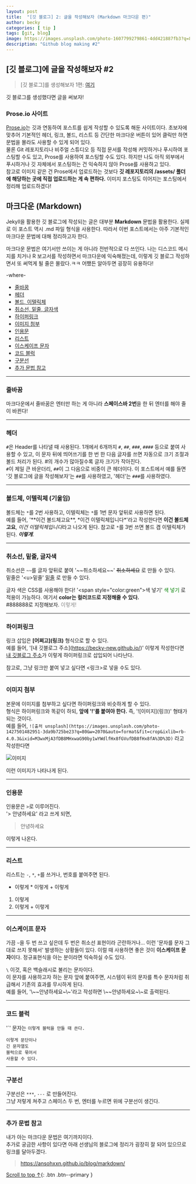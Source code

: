 ```yaml
---
layout: post
title:  "[깃 블로그] 2: 글을 작성해보자 (Markdown 마크다운 편)"
author: becky
categories: [ tip ]
tags: [git, blog]
image: https://images.unsplash.com/photo-1607799279861-4dd421887fb3?q=80&w=2070&auto=format&fit=crop&ixlib=rb-4.0.3&ixid=M3wxMjA3fDB8MHxwaG90by1wYWdlfHx8fGVufDB8fHx8fA%3D%3D
description: "Github blog making #2"
---
```


## [깃 블로그]에 글을 작성해보자 \#2  

> [깃 블로그]를 생성해보자 1편: [여기](https://becky-new.github.io/making-gitblog1/)  


깃 블로그를 생성했다면 글을 써보자!  



### Prose.io 사이트  

[Prose.io](https://prose.io/)는 깃과 연동하여 포스트를 쉽게 작성할 수 있도록 해둔 사이트이다. 초보자에 맞추어 기본적인 헤더, 링크, 볼드, 리스트 등 간단한 마크다운 버튼이 있어 클릭만 하면 문법을 몰라도 사용할 수 있게 되어 있다.    
물론 Git 레포지토리나 비주얼 스튜디오 등 직접 문서를 작성해 커밋하거나 푸시하여 포스팅할 수도 있고, Prose를 사용하여 포스팅할 수도 있다. 하지만 나도 아직 외부에서 푸시하거나 깃 자체에서 포스팅하는 건 익숙하지 않아 Prose를 사용하고 있다.  
참고로 이미지 같은 건 Prose에서 업로드하는 것보다 **깃 레포지토리의 /assets/ 폴더에 해당하는 곳에 직접 업로드하는 게 속 편하다.** 이미지 포스팅도 이어지는 포스팅에서 정리해 업로드하겠다!  



## 마크다운 (Markdown)  

Jekyll을 활용한 깃 블로그에 작성되는 글은 대부분 **Markdown** 문법을 활용한다. 실제로 이 포스트 역시 .md 파일 형식을 사용한다. 따라서 이번 포스트에서는 아주 기본적인 마크다운 문법에 대해 정리하고자 한다.  

마크다운 문법은 여기서만 쓰이는 게 아니라 전반적으로 다 쓰인다. 나는 디스코드 메시지를 치거나 R 보고서를 작성하면서 마크다운에 익숙해졌는데, 이렇게 깃 블로그 작성하면서 또 써먹게 될 줄은 몰랐다.ㅋㅋ 어쨌든 알아두면 굉장히 유용하다!  

-where-  
- [줄바꿈](###줄바꿈)  
- [헤더](###헤더)  
- [볼드, 이텔릭체](###볼드체-이텔릭체-기울임)  
- [취소선, 밑줄, 글자색](###취소선-밑줄-글자색)  
- [하이퍼링크](###하이퍼링크)  
- [이미지 첨부](###이미지-첨부)  
- [인용문](###인용문)  
- [리스트](###리스트)  
- [이스케이프 문자](###이스케이프-문자)  
- [코드 블럭](###코드-블럭)
- [구분선](###구분선)  
- [추가 문법 참고](###추가-문법-참고)  



---
### 줄바꿈  

마크다운에서 줄바꿈은 엔터만 하는 게 아니라 **스페이스바 2번**을 한 뒤 엔터를 해야 줄이 바뀐다!  


---  
### 헤더  

`#`은 Header를 나타낼 때 사용된다. 1개에서 6개까지 `#`, `##`, `###`, `####` 등으로 붙여 사용할 수 있고, 이 문자 뒤에 띄어쓰기를 한 번 한 다음 글자를 쓰면 자동으로 크기 조절과 볼드 처리가 된다.  \#의 개수가 많아질수록 글자 크기가 작아진다.  
`#`이 제일 큰 바운더리, `##`이 그 다음으로 비중이 큰 헤더이다. 이 포스트에서 예를 들면 '깃 블로그에 글을 작성해보자'는 `##`를 사용하였고, '헤더'는 `###`를 사용하였다.  


---  
### 볼드체, 이텔릭체 (기울임)  

볼드체는 `*`를 2번 사용하고, 이텔릭체는 `*`를 1번 문자 앞뒤로 사용하면 된다.  
예를 들어, '\*\*이건 볼드체고요\*\*, \*이건 이텔릭체입니다*'라고 작성한다면 **이건 볼드체고요**, *이건 이텔릭체입니다*라고 나오게 된다. 참고로 `*`를 3번 쓰면 볼드 겸 이텔릭체가 된다. ***이렇게***.   


---  
### 취소선, 밑줄, 글자색  

취소선은 `~~`를 글자 앞뒤로 붙여 '~\~취소하세요~\~' ~~취소하세요~~ 로 만들 수 있다.  
밑줄은 '\<u>밑줄</u>' <u>밑줄</u> 로 만들 수 있다.  

글자 색은 CSS를 사용해야 한다! '\<span style="color:green">색 넣기</span>' <span style="color:green">색 넣기</span> 로 적용이 가능하다. 여기서 **color는 컬러코드로 지정해줄 수 있다.**   
\#888888로 지정해보자. <span style="color:#888888">이렇게!</span>


---  
### 하이퍼링크  

링크 삽입은 **\[어쩌고](링크)** 형식으로 할 수 있다.  
예를 들어, '\[내 깃블로그 주소](https://becky-new.github.io/)' 이렇게 작성한다면 [내 깃블로그 주소](https://becky-new.github.io/)가 이렇게 하이퍼링크로 삽입되어 나타난다.  

참고로, 그냥 링크만 붙여 넣고 싶다면 <링크>로 넣을 수도 있다.


---  
### 이미지 첨부  

본문에 이미지를 첨부하고 싶다면 하이퍼링크와 비슷하게 할 수 있다.  
형식은 하이퍼링크와 똑같이 하되, **앞에 '!'를 붙여야 한다.** 즉, '!\[이미지](링크)' 형태가 되는 것이다.  
예를 들어, `![출처 unsplash](https://images.unsplash.com/photo-1427501482951-3da9b725be23?q=80&w=2070&auto=format&fit=crop&ixlib=rb-4.0.3&ixid=M3wxMjA3fDB8MHxwaG90by1wYWdlfHx8fGVufDB8fHx8fA%3D%3D)` 라고 작성한다면  

![이미지](https://images.unsplash.com/photo-1427501482951-3da9b725be23?q=80&w=2070&auto=format&fit=crop&ixlib=rb-4.0.3&ixid=M3wxMjA3fDB8MHxwaG90by1wYWdlfHx8fGVufDB8fHx8fA%3D%3D)  

이런 이미지가 나타나게 된다.  


---  
### 인용문  

인용문은 `>`로 이루어진다.  
'\> 안녕하세요' 라고 쓰게 되면,  
> 안녕하세요  

이렇게 나온다.  


---  
### 리스트  

리스트는 `-`, `*`, `+`를 쓰거나, 번호를 붙여주면 된다.  
- 이렇게  * 이렇게  + 이렇게  
1. 이렇게  
2. 이렇게  + 이렇게  


---  
### 이스케이프 문자  

가끔 `~`을 두 번 쓰고 싶은데 두 번은 취소선 표현이라 곤란하거나... 이런 '문자를 문자 그대로 쓰지 못해서' 발생하는 상황들이 있다. 이럴 때 사용하면 좋은 것이 **이스케이프 문자**이다. 정규표현식을 아는 분이라면 익숙하실 수도 있다.  

`\` 이것, 혹은 백슬래시로 불리는 문자이다.  
이 문자를 사용하고자 하는 문자 앞에 붙여주면, 시스템이 뒤의 문자를 특수 문자처럼 취급해서 기존의 효과를 무시하게 된다.  
예를 들어, '\\~\~안녕하세요~\\\~'라고 작성하면 \\~\~안녕하세요~\\\~로 출력된다.  


---  
### 코드 블럭  

'\`' 문자는 `이렇게 블럭을 만들 때 쓴다.`  
```
이렇게 문단이나
긴 문자열도
블럭으로 묶어서 
사용할 수 있다.
```  



---  
### 구분선  

구분선은 `***`, `---` 로 만들어진다.  
그냥 저렇게 쳐주고 스페이스 두 번, 엔터를 누르면 위에 구분선이 생긴다.  


---  
### 추가 문법 참고  

내가 아는 마크다운 문법은 여기까지이다.  
추가로 궁금한 사항이 있다면 아래 선생님의 블로그에 정리가 굉장히 잘 되어 있으므로 링크를 달아두겠다.  

> <https://ansohxxn.github.io/blog/markdown/>  





[Scroll to top ↑](#){: .btn .btn--primary }  


